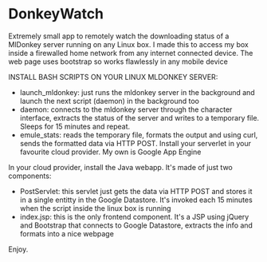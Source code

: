 # DonkeyWatch

Extremely small app to remotely watch the downloading status of a MlDonkey server running on any Linux box. I made this to access my box inside a firewalled home network from any internet connected device. The web page uses bootstrap so works flawlessly in any mobile device

INSTALL BASH SCRIPTS ON YOUR LINUX MLDONKEY SERVER:

- launch_mldonkey: just runs the mldonkey server in the background and launch the next script (daemon) in the background too
- daemon: connects to the mldonkey server through the character interface, extracts the status of the server and writes to a temporary file. Sleeps for 15 minutes and repeat.
- emule_stats: reads the temporary file, formats the output and using curl, sends the formatted data via HTTP POST. Install your serverlet in your favourite cloud provider. My own is Google App Engine

In your cloud provider, install the Java webapp. It's made of just two components:

- PostServlet: this servlet just gets the data via HTTP POST and stores it in a single entitty in the Google Datastore. It's invoked each 15 minutes when the script inside the linux box is running
- index.jsp: this is the only frontend component. It's a JSP using jQuery and Bootstrap that connects to Google Datastore, extracts the info and formats into a nice webpage


Enjoy.
